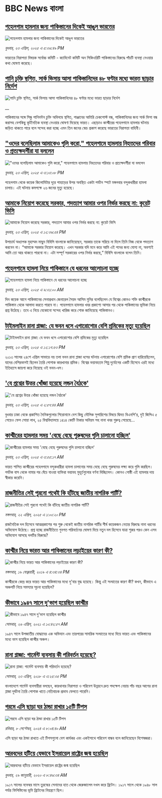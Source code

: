 # BBC News বাংলা## [পহেলগাম হামলার জন্য পাকিস্তানের দিকেই আঙুল ভারতের](https://www.bbc.com/bengali/articles/cr783l733r8o?at_campaign=githubrss)![পহেলগাম হামলার জন্য পাকিস্তানের দিকেই আঙুল ভারতের](https://ichef.bbci.co.uk/ace/standard/240/cpsprodpb/30ac/live/5849ad40-2063-11f0-8c2e-77498b1ce297.jpg)_বুধবার, ২৩ এপ্রিল, ২০২৫ এ ৫:৩৬:৪৯ PM_ভারতের নিরাপত্তা বিষয়ক সর্বোচ্চ কমিটি - ক্যাবিনেট কমিটি অন সিকিওরিটি পাকিস্তানের বিরুদ্ধে পাঁচটি ব্যবস্থা নেওয়ার কথা ঘোষণা করেছে।## [পানি চুক্তি স্থগিত, সার্ক ভিসায় আসা পাকিস্তানিদের ৪৮ ঘণ্টার মধ্যে ভারত ছাড়ার নির্দেশ](https://www.bbc.co.uk/bengali/live/cg41gk13nr4t?at_campaign=githubrss)![পানি চুক্তি স্থগিত, সার্ক ভিসায় আসা পাকিস্তানিদের ৪৮ ঘণ্টার মধ্যে ভারত ছাড়ার নির্দেশ](https://ichef.bbci.co.uk/ace/standard/240/cpsprodpb/3f5c/live/4f08a040-2060-11f0-8c2e-77498b1ce297.png)__পাকিস্তানের সঙ্গে সিন্ধু পানিবন্টন চুক্তি অবিলম্বে স্থগিত, পাঞ্জাবের আটারি চেকপোস্ট বন্ধ, পাকিস্তানিদের জন্য সার্ক ভিসা বন্ধ করাসহ বেশকিছু কূটনৈতিক ব্যবস্থা নেওয়ার ঘোষণা দিয়েছে ভারত। এছাড়াও কাশ্মীরের পহেলগামে হামলার ঘটনায় জড়িত থাকতে পারে বলে সন্দেহ করা হচ্ছে এমন তিন জনের স্কেচ প্রকাশ করেছে ভারতের নিরাপত্তা বাহিনী।## ["ওদের বলেছিলাম আমাকেও গুলি করো," পহেলগামে হামলায় নিহতদের পরিবার ও প্রত্যক্ষদর্শীরা যা বললেন](https://www.bbc.com/bengali/articles/cwynxljqnxzo?at_campaign=githubrss)!["ওদের বলেছিলাম আমাকেও গুলি করো," পহেলগামে হামলায় নিহতদের পরিবার ও প্রত্যক্ষদর্শীরা যা বললেন](https://ichef.bbci.co.uk/ace/standard/240/cpsprodpb/6cac/live/298abf80-2040-11f0-8c2e-77498b1ce297.jpg)_বুধবার, ২৩ এপ্রিল, ২০২৫ এ ৩:১৩:০৮ PM_পহেলগাম থেকে কয়েক কিলোমিটার দূরে পাহাড়ের উপর অবস্থিত একটা পর্যটন স্পটে মঙ্গলবার বন্দুকধারীরা হামলা চালায়। এই ঘটনায় কমপক্ষে ২৬ জনের মৃত্যু হয়েছে।## [আমাকে নিয়োগ করেছে সরকার, পদত্যাগ আমার ওপর নির্ভর করছে না: কুয়েট ভিসি](https://www.bbc.com/bengali/articles/czx14plxqk4o?at_campaign=githubrss)![আমাকে নিয়োগ করেছে সরকার, পদত্যাগ আমার ওপর নির্ভর করছে না: কুয়েট ভিসি](https://ichef.bbci.co.uk/ace/standard/240/cpsprodpb/84d8/live/a0a53d50-2033-11f0-8c2e-77498b1ce297.jpg)_বুধবার, ২৩ এপ্রিল, ২০২৫ এ ১২:৩৬:৫৪ PM_উপাচার্য অধ্যাপক মুহাম্মদ মাছুদ বিবিসি বাংলাকে জানিয়েছেন, সরকার তাকে সরিয়ে না দিলে তিনি নিজ থেকে পদত্যাগ করবেন না। “আমাকে সরকার নিয়োগ করেছে। এখন সরকার যদি মনে করে আমি এই পদের জন্য যোগ্য না, অবশ্যই আমি তো আর থাকতে পারবো না। এটা সম্পূর্ণ সরকারের ওপর নির্ভর করছে,” বিবিসি বাংলাকে বলেন তিনি।## [পহেলগামে হামলা নিয়ে পাকিস্তানে যে ধরনের আলোচনা হচ্ছে](https://www.bbc.com/bengali/articles/cdrg25e1d1go?at_campaign=githubrss)![পহেলগামে হামলা নিয়ে পাকিস্তানে যে ধরনের আলোচনা হচ্ছে](https://ichef.bbci.co.uk/ace/standard/240/cpsprodpb/1d2e/live/278c9f00-2013-11f0-9060-674316cb3a1f.jpg)_বুধবার, ২৩ এপ্রিল, ২০২৫ এ ৯:৩১:০০ AM_দিন কয়েক আগে পাকিস্তানের সেনাপ্রধান জেনারেল সৈয়দ আসিম মুনির বলেছিলেন যে বিশ্বের কোনও শক্তি কাশ্মীরকে পাকিস্তান থেকে আলাদা করতে পারবে না। পহেলগামে হামলার খবর প্রকাশ্যে আসার পর থেকে পাকিস্তানের ভূমিকা নিয়ে প্রশ্ন উঠেছে। তবে এ নিয়ে যেকোনো সন্দেহ খারিজ করে শোক জানিয়েছে পাকিস্তানও।## [টাইমলাইন রানা প্লাজা: যে ভবন ধসে এগারোশোর বেশি শ্রমিকের মৃত্যু হয়েছিল](https://www.bbc.com/bengali/articles/cvgqv0n97jeo?at_campaign=githubrss)![টাইমলাইন রানা প্লাজা: যে ভবন ধসে এগারোশোর বেশি শ্রমিকের মৃত্যু হয়েছিল](https://ichef.bbci.co.uk/ace/standard/240/cpsprodpb/23e6/live/59aa9ca0-203e-11f0-9c65-a5c3dc449bf3.jpg)_বুধবার, ২৩ এপ্রিল, ২০২৫ এ ১২:১৭:৫৩ PM_২০১৩ সালের ২৪শে এপ্রিল সাভারে নয় তলা ভবন রানা প্লাজা ধসের ঘটনায় এগারোশোর বেশি শ্রমিক প্রাণ হারিয়েছিলেন, যাদের বেশিরভাগই ছিলেন তৈরি পোশাক কারখানার শ্রমিক। বিশ্বের ভয়াবহতম শিল্প দুর্যোগের একটি হিসেবে এরই মধ্যে ইতিহাসে জায়গা করে নিয়েছে ওই ভবন-ধস।## ['যে প্রশ্নের উত্তর খোঁজা হয়েছে লন্ডন বৈঠকে'](https://www.bbc.com/bengali/articles/c2de13rgkpro?at_campaign=githubrss)!['যে প্রশ্নের উত্তর খোঁজা হয়েছে লন্ডন বৈঠকে'](https://ichef.bbci.co.uk/ace/standard/240/cpsprodpb/acfa/live/f67a4830-1feb-11f0-9c65-a5c3dc449bf3.jpg)_বুধবার, ২৩ এপ্রিল, ২০২৫ এ ২:৫৭:৪৪ AM_বুধবার ঢাকা থেকে প্রকাশিত দৈনিকগুলোর শিরোনামে বেশ কিছু মৌলিক সুপারিশের বিষয়ে দ্বিমত বিএনপি'র, দুই জিপিএ ৫ পেয়েও ফেল সোয়া লাখ, ২৫ বিশ্ববিদ্যালয়ে ১৪১৪ কোটি টাকার অনিয়ম সহ নানা খবর গুরুত্ব পেয়েছে…## [কাশ্মীরের হামলার সময় 'বেছে বেছে পুরুষদের গুলি চালানো হচ্ছিল'](https://www.bbc.com/bengali/articles/cvg85ep4284o?at_campaign=githubrss)![কাশ্মীরের হামলার সময় 'বেছে বেছে পুরুষদের গুলি চালানো হচ্ছিল'](https://ichef.bbci.co.uk/ace/standard/240/cpsprodpb/b9cf/live/ff9f9300-1ff2-11f0-9c65-a5c3dc449bf3.jpg)_বুধবার, ২৩ এপ্রিল, ২০২৫ এ ৩:৫৫:১৭ AM_ভারত শাসিত কাশ্মীরের পহেলগামে বন্দুকধারীরা হামলা চালানোর সময় বেছে বেছে পুরুষদের লক্ষ্য করে গুলি করছিল। পর্যটক বাস থেকে নামার পর বেঁচে যাওয়া ব্যক্তিরা ভয়াবহ মুহূর্তগুলোর বর্ণনা দিচ্ছিলেন। কোনও গোষ্ঠী এই হামলার দায় স্বীকার করেনি।## [রাজনীতির সেই পুরনো পথেই কি হাঁটছে জাতীয় নাগরিক পার্টি?](https://www.bbc.com/bengali/articles/cgrgdve8j2xo?at_campaign=githubrss)![রাজনীতির সেই পুরনো পথেই কি হাঁটছে জাতীয় নাগরিক পার্টি?](https://ichef.bbci.co.uk/ace/standard/240/cpsprodpb/d3ba/live/9c83bc50-1f71-11f0-b265-abe347419ae3.jpg)_মঙ্গলবার, ২২ এপ্রিল, ২০২৫ এ ১:০০:২০ PM_রাজনৈতিক দল হিসেবে আত্মপ্রকাশের পর শুরু থেকেই জাতীয় নাগরিক পার্টির শীর্ষ কয়েকজন নেতার বিরুদ্ধে নানা ধরনের অভিযোগ উঠেছে। প্রশ্ন হচ্ছে রাজনীতিতে গুনগত পরিবর্তনের ঘোষণা দিয়ে নতুন দল হিসেবে যাত্রা শুরুর পরও কেন এসব অভিযোগ আসছে দলটির বিরুদ্ধে?## [কাশ্মীর নিয়ে ভারত আর পাকিস্তানের লড়াইয়ের কারণ কী?](https://www.bbc.com/bengali/news-47292738?at_campaign=githubrss)![কাশ্মীর নিয়ে ভারত আর পাকিস্তানের লড়াইয়ের কারণ কী?](https://ichef.bbci.co.uk/ace/standard/240/cpsprodpb/E2EA/production/_105709085__105648048_hi052329226.jpg)_মঙ্গলবার, ১৯ ফেব্রুয়ারী, ২০১৯ এ ৪:৩৪:৩৪ PM_কাশ্মীরকে কেন্দ্র করে ভারত আর পাকিস্তানের মধ্যে দু'বার যুদ্ধ হয়েছে। কিন্তু এই সংঘাতের কারণ কী? কখন, কীভাবে এ অঞ্চলটি নিয়ে সমস্যার সূচনা হয়েছিল?## [কীভাবে ১৯৪৭ সালে দু'ভাগ হয়েছিল কাশ্মীর](https://www.bbc.com/bengali/news-56651354?at_campaign=githubrss)![কীভাবে ১৯৪৭ সালে দু'ভাগ হয়েছিল কাশ্মীর](https://ichef.bbci.co.uk/ace/standard/240/cpsprodpb/4CEE/production/_117849691_p07k7dvp.jpg)_সোমবার, ২৬ এপ্রিল, ২০২১ এ ১০:৪২:৫৭ AM_১৯৪৭ সালে উপজাতীয় যোদ্ধাদের এক অভিযান এবং তারপরের সামরিক সংঘাতের মধ্যে দিয়ে ভারত এবং পাকিস্তানের মধ্যে ভাগ হয়েছিল কাশ্মীর অঞ্চল।## [রানা প্লাজা: গার্মেন্ট ব্যবসায় কী পরিবর্তন হয়েছে?](https://www.bbc.com/bengali/news-43866740?at_campaign=githubrss)![রানা প্লাজা: গার্মেন্ট ব্যবসায় কী পরিবর্তন হয়েছে?](https://ichef.bbci.co.uk/ace/standard/240/cpsprodpb/15D05/production/_100994398_06.jpg)_সোমবার, ২৩ এপ্রিল, ২০১৮ এ ৩:২৫:৩৫ PM_বাংলাদেশে গার্মেন্ট ব্যবসায়ীরা বলছেন, কারখানার নিরাপত্তা ও পরিবেশ উন্নয়নে দ্রুত পদক্ষেপ নেয়ায় পাঁচ বছর আগের রানা প্লাজা দুর্ঘটনা তৈরি পোশাক খাতে নেতিবাচক প্রভাব ফেলতে পারেনি।## [গরমে এসি ছাড়া ঘর ঠান্ডা রাখার ১৫টি টিপস](https://www.bbc.com/bengali/articles/c4n1n0n0re8o?at_campaign=githubrss)![গরমে এসি ছাড়া ঘর ঠান্ডা রাখার ১৫টি টিপস](https://ichef.bbci.co.uk/ace/standard/240/cpsprodpb/20df/live/4ff9c200-1359-11ef-99fd-a7e7c6acfe47.jpg)_রবিবার, ৮ সেপ্টেম্বর, ২০২৪ এ ৮:০৪:৪০ AM_এসি ছাড়া ঘর ঠান্ডা রাখতে এই টিপসগুলো বেশ কার্যকর এবং একইসাথে পরিবেশ বান্ধব বলে জানিয়েছেন বিশেষজ্ঞরা।## [আরবদের হটিয়ে যেভাবে ইসরায়েল রাষ্ট্রের জন্ম হয়েছিল](https://www.bbc.com/bengali/news-40351128?at_campaign=githubrss)![আরবদের হটিয়ে যেভাবে ইসরায়েল রাষ্ট্রের জন্ম হয়েছিল](https://ichef.bbci.co.uk/ace/standard/240/cpsprodpb/E823/production/_96572495_615c50f6-ef2a-4927-81d7-abe707054460.jpg)_বুধবার, ২৯ জানুয়ারী, ২০২০ এ ৮:৪৬:৩৪ AM_১৯১৭ সালের নভেম্বর মাসে তুরস্কের সেনাদের হাত থেকে জেরুজালেম দখল করে ব্রিটেন। ১৯১৭ সালে থেকে ১৯৪৮ সাল পর্যন্ত ফিলিস্তিনের ভূমি ব্রিটেনের নিয়ন্ত্রণে ছিল।
